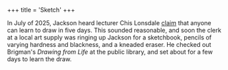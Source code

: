 +++
title = 'Sketch'
+++

In July of 2025, Jackson heard lecturer Chis Lonsdale [claim](https://www.youtube.com/watch?v=d0yGdNEWdn0&t=682s) that anyone can learn to draw in five days. This sounded reasonable, and soon the clerk at a local art supply was ringing up Jackson for a sketchbook, pencils of varying hardness and blackness, and a kneaded eraser. He checked out Brigman's _Drawing from Life_ at the public library, and set about for a few days to learn the draw.
